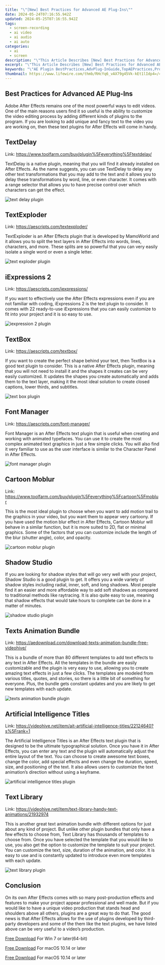 ```yaml
---
title: "\"[New] Best Practices for Advanced AE Plug-Ins\""
date: 2024-05-24T07:16:55.942Z
updated: 2024-05-25T07:16:55.942Z
tags: 
  - screen-recording
  - ai video
  - ai audio
  - ai auto
categories: 
  - ai
  - screen
description: "\"This Article Describes [New] Best Practices for Advanced AE Plug-Ins\""
excerpt: "\"This Article Describes [New] Best Practices for Advanced AE Plug-Ins\""
keywords: "\"AE Plugin BestPractices,AdvPlug-InGuide,TopAEPractices,ProAEPluginTips,ExpertAEUpgrade,OptimalAETools,PremiumAESolutions\""
thumbnail: https://www.lifewire.com/thmb/RHcYq6_vAX79g45Vk-kEt1lIdp4=/400x300/filters:no_upscale():max_bytes(150000):strip_icc()/samsung-unveils-new-products-at-its-annual-unpacked-event-1200186175-0a17180ae84e47f488f43d3afbb7daa6.jpg
---
```


## Best Practices for Advanced AE Plug-Ins

Adobe After Effects remains one of the most powerful ways to edit videos. One of the main reasons users find it so useful is the ability to customize the video editing process by adding different kinds of plugins to the program. If you are looking to add unique and fancy text to the video you are working on, then these text plugins for After Effects will come in handy.

## TextDelay

Link: <https://www.toolfarm.com/buy/plugin%5Feverything%5Ftextdelay/>

TextDelay is a native plugin, meaning that you will find it already installed on After Effects. As the name suggests, you can use TextDelay to delay any other text transformations that you may add to the text and it allows you to delay these transformations by word, line, or even character. It comes with a range selector that allows you to have precise control over which characters can get the effect.

![text delay plugin](https://images.wondershare.com/filmora/article-images/2022/07/text-delay-plugin.jpg)

## TextExploder

Link: <https://aescripts.com/textexploder/>

TextExploder is an After Effects plugin that is developed by MamoWorld and it allows you to split the text layers in After Effects into words, lines, characters, and more. These splits are so powerful that you can very easily isolate a single word or even a single letter.

![text exploder plugin](https://images.wondershare.com/filmora/article-images/2022/07/text-exploder-plugin.jpg)

## iExpressions 2

Link: <https://aescripts.com/iexpressions/>

If you want to effectively use the After Effects expressions even if you are not familiar with coding, iExpressions 2 is the text plugin to consider. It comes with 22 ready-to-use iExpressions that you can easily customize to fit into your project and it is so easy to use.

![iexpression 2 plugin](https://images.wondershare.com/filmora/article-images/2022/07/iexpression-2-plugin.jpg)

## TextBox

Link: <https://aescripts.com/textbox/>

If you want to create the perfect shape behind your text, then TextBox is a good text plugin to consider. This is a native After Effects plugin, meaning that you will not need to install it and the shapes it creates can be very easily customized. It updates the shapes you create automatically and adds them to the text layer, making it the most ideal solution to create closed captions, lower thirds, and subtitles.

![text box plugin](https://images.wondershare.com/filmora/article-images/2022/07/text-box-plugin.jpg)

## Font Manager

Link: <https://aescripts.com/font-manager/>

Font Manager is an After Effects text plugin that is useful when creating and working with animated typefaces. You can use it to create the most complex animated text graphics in just a few simple clicks. You will also find it very familiar to use as the user interface is similar to the Character Panel in After Effects.

![font manager plugin](https://images.wondershare.com/filmora/article-images/2022/07/font-manager-plugin.jpg)

## Cartoon Moblur

Link: <https://www.toolfarm.com/buy/plugin%5Feverything%5Fcartoon%5Fmoblur>

This is the most ideal plugin to choose when you want to add motion trail to the graphics in your video, but you want them to appear very cartoony. If you have used the motion blur effect in After Effects, Cartoon Moblur will behave in a similar function, but it is more suited to 2D, flat or minimal graphics. Some of the factors that you can customize include the length of the blur (shutter angle), color, and opacity.

![cartoon moblur plugin](https://images.wondershare.com/filmora/article-images/2022/07/cartoon-moblur-plugin.jpg)

## Shadow Studio

If you are looking for shadow styles that will go very well with your project, Shadow Studio is a good plugin to get. It offers you a wide variety of shadow styles including radial, inner, soft, and long shadows. Most people find it an easier and more affordable way to add soft shadows as compared to traditional methods like raytracing. It is also quite easy to use, meaning that shadow effects that would take hours to complete can be done in a matter of minutes.

![shadow studio plugin](https://images.wondershare.com/filmora/article-images/2022/07/shadow-studio-plugin.jpg)

## Texts Animation Bundle

Link: <https://aedownload.com/download-texts-animation-bundle-free-videohive/>

This is a bundle of more than 80 different templates to add text effects to any text in After Effects. All the templates in the bundle are easily customizable and the plugin is very easy to use, allowing you to create amazing text effects in just a few clicks. The templates are modeled from various titles, quotes, and stories, so there is a little bit of something for everyone. Plus, the bundle gets constant updates and you are likely to get new templates with each update.

![texts animation bundle plugin](https://images.wondershare.com/filmora/article-images/2022/07/texts-animation-bundle-plugin.jpg)

## Artificial Intelligence Titles

Link: <https://videohive.net/item/ait-artificial-intelligence-titles/22124640?s%5Frank=1>

The Artificial Intelligence Titles is an After Effects text plugin that is designed to be the ultimate typographical solution. Once you have it in After Effects, you can enter any text and the plugin will automatically adjust the entire layout of the text. You can choose to create awesome text boxes, change the color, add special effects and even change the duration, speed, size, and positioning of the text. It also allows users to customize the text animation’s direction without using a keyframe.

![artificial intelligence titles plugin](https://images.wondershare.com/filmora/article-images/2022/07/artificial-intelligence-titles-plugin.jpg)

## Text Library

Link: <https://videohive.net/item/text-library-handy-text-animations/21932974>

This is another great text animation bundle with different options for just about any kind of project. But unlike other plugin bundles that only have a few effects to choose from, Text Library has thousands of templates to choose from. Once you have selected the template that you would like to use, you also get the option to customize the template to suit your project. You can customize the text, size, duration of the animation, and color. It is easy to use and is constantly updated to introduce even more templates with each update.

![text library plugin](https://images.wondershare.com/filmora/article-images/2022/07/text-library-plugin.jpg)

## Conclusion

On its own After Effects comes with so many post-production effects and features to make your project appear professional and well made. But if you would like to have a unique video production that stands head and shoulders above all others, plugins are a great way to do that. The good news is that After Effects allows for the use of plugins developed by third-party developers and some of the them like the text plugins, we have listed above can be very useful to a video’s production.

[Free Download](https://tools.techidaily.com/wondershare/filmora/download/) For Win 7 or later(64-bit)

[Free Download](https://tools.techidaily.com/wondershare/filmora/download/) For macOS 10.14 or later

[Free Download](https://tools.techidaily.com/wondershare/filmora/download/) For macOS 10.14 or later

<ins class="adsbygoogle"
     style="display:block"
     data-ad-format="autorelaxed"
     data-ad-client="ca-pub-7571918770474297"
     data-ad-slot="1223367746"></ins>

<ins class="adsbygoogle"
     style="display:block"
     data-ad-format="autorelaxed"
     data-ad-client="ca-pub-7571918770474297"
     data-ad-slot="1223367746"></ins>



<ins class="adsbygoogle"
     style="display:block"
     data-ad-client="ca-pub-7571918770474297"
     data-ad-slot="8358498916"
     data-ad-format="auto"
     data-full-width-responsive="true"></ins>




